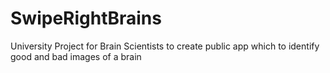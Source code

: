 # SwipeRightBrains

University Project for Brain Scientists to create public app which to identify good and bad images of a brain